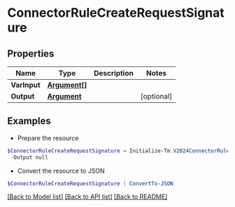 # ConnectorRuleCreateRequestSignature
## Properties

Name | Type | Description | Notes
------------ | ------------- | ------------- | -------------
**VarInput** | [**Argument[]**](Argument.md) |  | 
**Output** | [**Argument**](Argument.md) |  | [optional] 

## Examples

- Prepare the resource
```powershell
$ConnectorRuleCreateRequestSignature = Initialize-Tm.V2024ConnectorRuleCreateRequestSignature  -VarInput null `
 -Output null
```

- Convert the resource to JSON
```powershell
$ConnectorRuleCreateRequestSignature | ConvertTo-JSON
```

[[Back to Model list]](../README.md#documentation-for-models) [[Back to API list]](../README.md#documentation-for-api-endpoints) [[Back to README]](../README.md)

